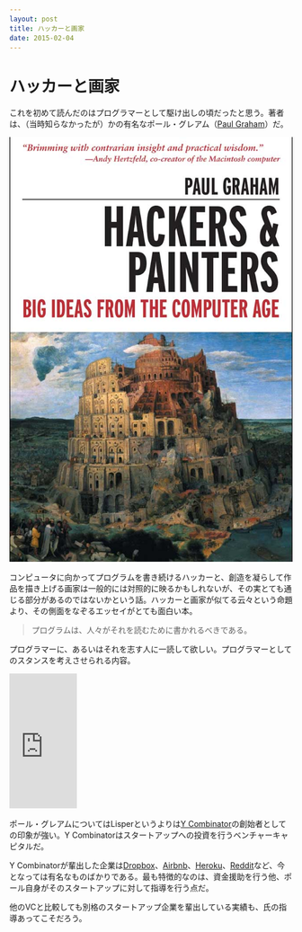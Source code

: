 ```yaml
---
layout: post
title: ハッカーと画家
date: 2015-02-04
---
```


# ハッカーと画家

これを初めて読んだのはプログラマーとして駆け出しの頃だったと思う。著者は、（当時知らなかったが）かの有名なポール・グレアム（[Paul Graham](http://www.paulgraham.com)）だ。

![](/img/posts/2015/hackers-and-painters/cover.jpg)

コンピュータに向かってプログラムを書き続けるハッカーと、創造を凝らして作品を描き上げる画家は一般的には対照的に映るかもしれないが、その実とても通じる部分があるのではないかという話。ハッカーと画家が似てる云々という命題より、その側面をなぞるエッセイがとても面白い本。

>プログラムは、人々がそれを読むために書かれるべきである。

プログラマーに、あるいはそれを志す人に一読して欲しい。プログラマーとしてのスタンスを考えさせられる内容。

<iframe src="https://rcm-fe.amazon-adsystem.com/e/cm?t=1000ch-22&o=9&p=8&l=as1&asins=4274065979&ref=qf_sp_asin_til&fc1=000000&IS2=1&lt1=_blank&m=amazon&lc1=0000FF&bc1=000000&bg1=FFFFFF&f=ifr" style="width:120px;height:240px;" scrolling="no" marginwidth="0" marginheight="0" frameborder="0"></iframe>

ポール・グレアムについてはLisperというよりは[Y Combinator](https://www.ycombinator.com/)の創始者としての印象が強い。Y Combinatorはスタートアップへの投資を行うベンチャーキャピタルだ。

Y Combinatorが輩出した企業は[Dropbox](https://www.dropbox.com/)、[Airbnb](https://www.airbnb.jp/)、[Heroku](https://www.heroku.com/)、[Reddit](http://www.reddit.com/)など、今となっては有名なものばかりである。最も特徴的なのは、資金援助を行う他、ポール自身がそのスタートアップに対して指導を行う点だ。

他のVCと比較しても別格のスタートアップ企業を輩出している実績も、氏の指導あってこそだろう。
